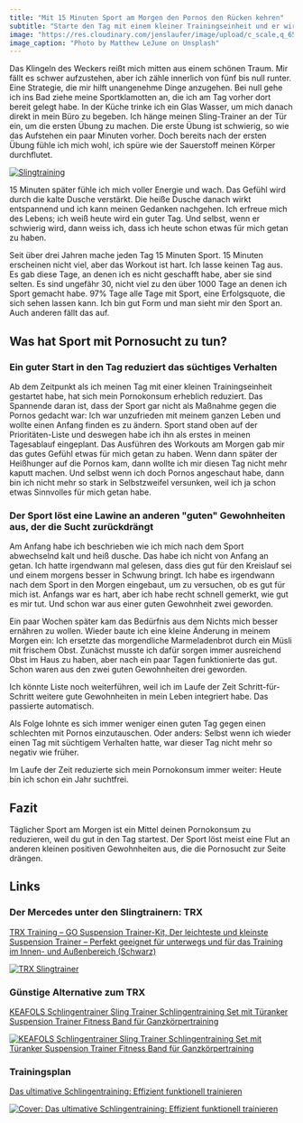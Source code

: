 ```yaml
---
title: "Mit 15 Minuten Sport am Morgen den Pornos den Rücken kehren"
subtitle: "Starte den Tag mit einem kleiner Trainingseinheit und er wird gut"
image: "https://res.cloudinary.com/jenslaufer/image/upload/c_scale,q_65,w_800/v1581925315/matthew-lejune-uU5Jz-b-0yI-unsplash.jpg"
image_caption: "Photo by Matthew LeJune on Unsplash"
---
```


Das Klingeln des Weckers reißt mich mitten aus einem schönen Traum. Mir fällt es schwer aufzustehen, aber ich zähle
innerlich von fünf bis null runter. Eine Strategie, die mir hilft unangenehme Dinge anzugehen. Bei null gehe ich ins Bad ziehe meine Sportklamotten an, die ich am Tag vorher
dort bereit gelegt habe. In der Küche trinke ich ein Glas Wasser, um mich danach direkt in mein Büro zu begeben. Ich hänge meinen Sling-Trainer an der Tür ein, um die ersten Übung zu machen. Die erste Übung ist schwierig, so wie das Aufstehen ein paar Minuten vorher. Doch bereits nach der ersten Übung fühle ich mich wohl, ich spüre wie der Sauerstoff meinen
Körper durchflutet.

[![Slingtraining](https://images-na.ssl-images-amazon.com/images/I/819m71QXmML._AC_SL1500_.jpg)](https://amzn.to/38Hna6o)

15 Minuten später fühle ich mich voller Energie und wach. Das Gefühl wird durch die kalte Dusche verstärkt. Die heiße Dusche danach wirkt entspannend und
ich kann meinen Gedanken nachgehen. Ich erfreue mich des Lebens; ich weiß heute wird ein guter Tag. Und selbst, wenn er schwierig wird, dann weiss ich, dass ich heute schon etwas
für mich getan zu haben.

Seit über drei Jahren mache jeden Tag 15 Minuten Sport. 15 Minuten erscheinen nicht viel, aber das Workout ist hart. Ich lasse keinen Tag aus. Es gab diese Tage, an denen
ich es nicht geschafft habe, aber sie sind selten. Es sind ungefähr 30, nicht viel zu den über 1000 Tage an denen ich Sport gemacht habe. 97% Tage alle Tage mit Sport, eine Erfolgsquote, die sich sehen lassen kann. Ich bin gut Form und man sieht mir den Sport an. Auch anderen fällt das auf.

## Was hat Sport mit Pornosucht zu tun?

### Ein guter Start in den Tag reduziert das süchtiges Verhalten

Ab dem Zeitpunkt als ich meinen Tag mit einer kleinen Trainingseinheit gestartet habe, hat sich mein Pornokonsum erheblich reduziert.
Das Spannende daran ist, dass der Sport gar nicht als Maßnahme gegen die Pornos gedacht war: Ich war unzufrieden mit meinem ganzen Leben und wollte einen Anfang finden es zu ändern. Sport stand oben auf der Prioritäten-Liste und deswegen habe ich ihn als erstes in meinen Tagesablauf eingeplant. Das Ausführen des Workouts am Morgen gab mir das gutes Gefühl etwas für mich getan zu haben. Wenn dann später der Heißhunger auf die Pornos kam, dann wollte ich mir diesen Tag nicht mehr kaputt machen. Und selbst wenn ich doch Pornos angeschaut habe, dann bin ich nicht mehr so stark in Selbstzweifel versunken, weil ich ja schon etwas Sinnvolles für mich getan habe.

### Der Sport löst eine Lawine an anderen "guten" Gewohnheiten aus, der die Sucht zurückdrängt

Am Anfang habe ich beschrieben wie ich mich nach dem Sport abwechselnd kalt und heiß dusche. Das habe ich nicht von Anfang an getan. Ich hatte irgendwann mal gelesen, dass dies gut für den Kreislauf sei und einem morgens besser in Schwung bringt.
Ich habe es irgendwann nach dem Sport in den Morgen eingebaut, um zu versuchen, ob es gut für mich ist. Anfangs war es hart, aber ich habe recht schnell gemerkt, wie gut es mir tut. Und schon war aus einer guten Gewohnheit zwei geworden.

Ein paar Wochen später kam das Bedürfnis aus dem Nichts mich besser ernähren zu wollen. Wieder baute ich eine kleine Änderung in meinem Morgen ein: Ich ersetzte das morgendliche Marmeladenbrot durch ein Müsli mit frischem Obst. Zunächst musste ich dafür sorgen immer ausreichend Obst im Haus zu haben, aber nach ein paar Tagen funktionierte das gut. Schon waren aus den zwei guten Gewohnheiten drei geworden.

Ich könnte Liste noch weiterführen, weil ich im Laufe der Zeit Schritt-für-Schritt weitere gute Gewohnheiten in mein Leben integriert habe. Das passierte automatisch.

Als Folge lohnte es sich immer weniger einen guten Tag gegen einen schlechten mit Pornos einzutauschen. Oder anders: Selbst wenn ich wieder einen Tag mit süchtigem Verhalten hatte, war dieser Tag nicht mehr so negativ wie früher.

Im Laufe der Zeit reduzierte sich mein Pornokonsum immer weiter: Heute bin ich schon ein Jahr suchtfrei.

## Fazit

Täglicher Sport am Morgen ist ein Mittel deinen Pornokonsum zu reduzieren, weil du gut in den Tag startest. Der Sport löst meist eine Flut an anderen kleinen positiven Gewohnheiten aus, die die Pornosucht zur Seite drängen.

## Links

### Der Mercedes unter den Slingtrainern: TRX

[TRX Training – GO Suspension Trainer-Kit, Der leichteste und kleinste Suspension Trainer – Perfekt geeignet für unterwegs und für das Training im Innen- und Außenbereich (Schwarz)](https://amzn.to/38Hna6o)

[![TRX Slingtrainer](https://images-na.ssl-images-amazon.com/images/I/81PEJZ1SHnL._AC_SL1500_.jpg)](https://amzn.to/38Hna6o)

### Günstige Alternative zum TRX

[KEAFOLS Schlingentrainer Sling Trainer Schlingentraining Set mit Türanker Suspension Trainer Fitness Band für Ganzkörpertraining](https://amzn.to/2vRP6pS)

[![KEAFOLS Schlingentrainer Sling Trainer Schlingentraining Set mit Türanker Suspension Trainer Fitness Band für Ganzkörpertraining](https://images-na.ssl-images-amazon.com/images/I/61vcLRkyAQL._AC_SL1000_.jpg)](https://amzn.to/2vRP6pS)

### Trainingsplan

[Das ultimative Schlingentraining: Effizient funktionell trainieren](https://amzn.to/32f4TLw)

[![Cover: Das ultimative Schlingentraining: Effizient funktionell trainieren](https://images-na.ssl-images-amazon.com/images/I/51foL-Yk81L.jpg)](https://amzn.to/32f4TLw)
